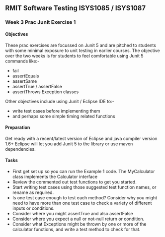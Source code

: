 ## RMIT Software Testing ISYS1085 / ISYS1087

### Week 3 Prac Junit Exercise 1

#### Objectives
These prac exercises are focussed on Junit 5 and are pitched to students with some minimal exposure to unit testing in earlier courses. 
The objective over the two weeks is for students to feel comfortable using Junit 5 commands like:- 
- fail 
- assertEquals
- assertSame 
- assertTrue / assertFalse
- assertThrows Exception classes

Other  objectives include using Junit / Eclipse IDE to:-
- write test cases before implementing them 
- and perhaps some simple timing related functions  

#### Preparation

Get ready with a recent/latest version of Eclipse and java compiler version 1.6+ Eclipse will let you add Junit 5 to the library or use maven dependencies.

#### Tasks

* First get set up so you can run the Example 1 code. The MyCalculator class implements the Calculator interface
* Review the commented out test functions to get you started.
* Start writing test cases using those suggested test function names, or rename as required.
* Is one test case enough to test each method? Consider why you might need to have more than one test case to check a variety of different inputs or conditions.
* Consider where you might assertTrue and also assertFalse
* Consider where you expect a null or not-null return or condition.
* Consider what Exceptions might be thrown by one or more of the calculator functions, and write a test method to check for that.

